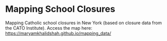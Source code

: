 # Mapping School Closures

Mapping Catholic school closures in New York (based on closure data from the CATO Institute). Access the map here: https://maryamkhalidshah.github.io/mapping_data/
